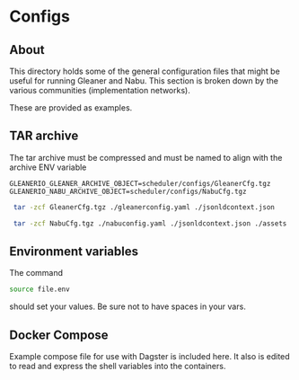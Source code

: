 # Configs

## About

This directory holds some of the general configuration files that might
be useful for running Gleaner and Nabu.  This section is broken down
by the various communities (implementation networks).

These are provided as examples.

## TAR archive

The tar archive must be compressed and must be named to align 
with the archive ENV variable

```
GLEANERIO_GLEANER_ARCHIVE_OBJECT=scheduler/configs/GleanerCfg.tgz
GLEANERIO_NABU_ARCHIVE_OBJECT=scheduler/configs/NabuCfg.tgz
```

```bash
 tar -zcf GleanerCfg.tgz ./gleanerconfig.yaml ./jsonldcontext.json
 ```

```bash
 tar -zcf NabuCfg.tgz ./nabuconfig.yaml ./jsonldcontext.json ./assets
```

## Environment variables

The command

```bash
source file.env
```

should set your values.  Be sure not to have spaces in 
your vars.

## Docker Compose

Example compose file for use with Dagster is included here.
It also is edited to read and express the shell variables 
into the containers.
